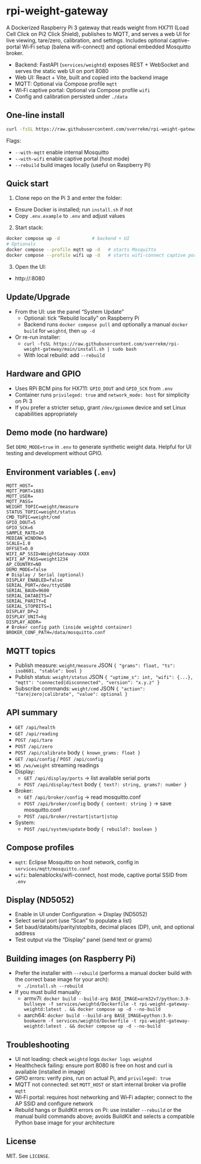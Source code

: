 # rpi-weight-gateway

A Dockerized Raspberry Pi 3 gateway that reads weight from HX711 (Load Cell Click on Pi2 Click Shield), publishes to MQTT, and serves a web UI for live viewing, tare/zero, calibration, and settings. Includes optional captive-portal Wi‑Fi setup (balena wifi-connect) and optional embedded Mosquitto broker.

- Backend: FastAPI (`services/weightd`) exposes REST + WebSocket and serves the static web UI on port 8080
- Web UI: React + Vite, built and copied into the backend image
- MQTT: Optional via Compose profile `mqtt`
- Wi‑Fi captive portal: Optional via Compose profile `wifi`
- Config and calibration persisted under `./data`

## One-line install

```bash
curl -fsSL https://raw.githubusercontent.com/sverrekm/rpi-weight-gateway/main/install.sh | sudo bash
```

Flags:
- `--with-mqtt` enable internal Mosquitto
- `--with-wifi` enable captive portal (host mode)
- `--rebuild` build images locally (useful on Raspberry Pi)

## Quick start

1) Clone repo on the Pi 3 and enter the folder:
- Ensure Docker is installed; run `install.sh` if not
- Copy `.env.example` to `.env` and adjust values

2) Start stack:
```bash
docker compose up -d            # backend + UI
# Optionals
docker compose --profile mqtt up -d   # starts Mosquitto
docker compose --profile wifi up -d   # starts wifi-connect captive portal
```

3) Open the UI:
- http://<pi-ip>:8080

## Update/Upgrade

- From the UI: use the panel “System Update”
  - Optional: tick “Rebuild locally” on Raspberry Pi
  - Backend runs `docker compose pull` and optionally a manual `docker build` for `weightd`, then `up -d`
- Or re-run installer:
  - `curl -fsSL https://raw.githubusercontent.com/sverrekm/rpi-weight-gateway/main/install.sh | sudo bash`
  - With local rebuild: add `--rebuild`

## Hardware and GPIO

- Uses RPi BCM pins for HX711: `GPIO_DOUT` and `GPIO_SCK` from `.env`
- Container runs `privileged: true` and `network_mode: host` for simplicity on Pi 3
- If you prefer a stricter setup, grant `/dev/gpiomem` device and set Linux capabilities appropriately

## Demo mode (no hardware)

Set `DEMO_MODE=true` in `.env` to generate synthetic weight data. Helpful for UI testing and development without GPIO.

## Environment variables (`.env`)

```
MQTT_HOST=
MQTT_PORT=1883
MQTT_USER=
MQTT_PASS=
WEIGHT_TOPIC=weight/measure
STATUS_TOPIC=weight/status
CMD_TOPIC=weight/cmd
GPIO_DOUT=5
GPIO_SCK=6
SAMPLE_RATE=10
MEDIAN_WINDOW=5
SCALE=1.0
OFFSET=0.0
WIFI_AP_SSID=WeightGateway-XXXX
WIFI_AP_PASS=weight1234
AP_COUNTRY=NO
DEMO_MODE=false
# Display / Serial (optional)
DISPLAY_ENABLED=false
SERIAL_PORT=/dev/ttyUSB0
SERIAL_BAUD=9600
SERIAL_DATABITS=7
SERIAL_PARITY=E
SERIAL_STOPBITS=1
DISPLAY_DP=2
DISPLAY_UNIT=kg
DISPLAY_ADDR=
# Broker config path (inside weightd container)
BROKER_CONF_PATH=/data/mosquitto.conf
```

## MQTT topics

- Publish measure: `weight/measure` JSON `{ "grams": float, "ts": iso8601, "stable": bool }`
- Publish status: `weight/status` JSON `{ "uptime_s": int, "wifi": {...}, "mqtt": "connected|disconnected", "version": "x.y.z" }`
- Subscribe commands: `weight/cmd` JSON `{ "action": "tare|zero|calibrate", "value": optional }`

## API summary

- `GET /api/health`
- `GET /api/reading`
- `POST /api/tare`
- `POST /api/zero`
- `POST /api/calibrate` body `{ known_grams: float }`
- `GET /api/config` / `POST /api/config`
- `WS /ws/weight` streaming readings
- Display:
  - `GET /api/display/ports` → list available serial ports
  - `POST /api/display/test` body `{ text?: string, grams?: number }`
- Broker:
  - `GET /api/broker/config` → read mosquitto.conf
  - `POST /api/broker/config` body `{ content: string }` → save mosquitto.conf
  - `POST /api/broker/restart|start|stop`
- System:
  - `POST /api/system/update` body `{ rebuild?: boolean }`

## Compose profiles

- `mqtt`: Eclipse Mosquitto on host network, config in `services/mqtt/mosquitto.conf`
- `wifi`: balenablocks/wifi-connect, host mode, captive portal SSID from `.env`

## Display (ND5052)

- Enable in UI under Configuration → Display (ND5052)
- Select serial port (use “Scan” to populate a list)
- Set baud/databits/parity/stopbits, decimal places (DP), unit, and optional address
- Test output via the “Display” panel (send text or grams)

## Building images (on Raspberry Pi)

- Prefer the installer with `--rebuild` (performs a manual docker build with the correct base image for your arch):
  - `./install.sh --rebuild`
- If you must build manually:
  - armv7l: `docker build --build-arg BASE_IMAGE=arm32v7/python:3.9-bullseye -f services/weightd/Dockerfile -t rpi-weight-gateway-weightd:latest . && docker compose up -d --no-build`
  - aarch64: `docker build --build-arg BASE_IMAGE=python:3.9-bookworm -f services/weightd/Dockerfile -t rpi-weight-gateway-weightd:latest . && docker compose up -d --no-build`

## Troubleshooting

- UI not loading: check `weightd` logs `docker logs weightd`
- Healthcheck failing: ensure port 8080 is free on host and curl is available (installed in image)
- GPIO errors: verify pins, run on actual Pi, and `privileged: true`
- MQTT not connected: set `MQTT_HOST` or start internal broker via profile `mqtt`
- Wi‑Fi portal: requires host networking and Wi‑Fi adapter; connect to the AP SSID and configure network
- Rebuild hangs or BuildKit errors on Pi: use installer `--rebuild` or the manual build commands above; avoids BuildKit and selects a compatible Python base image for your architecture

## License

MIT. See `LICENSE`.
